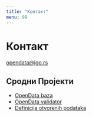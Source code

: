 ```yaml
---
title: "Контакт"
menu: 99
---
```


# Контакт

[opendata@igo.rs](mailto:opendata@igo.rs?subject=OpenData)

## Сродни Пројекти

+ [OpenData baza](https://github.com/HeapSpace/opendata-database)
+ [OpenData validator](https://github.com/HeapSpace/opendata-validator)
+ [Definicija otvorenih podataka](https://github.com/HeapSpace/opendefinition)

